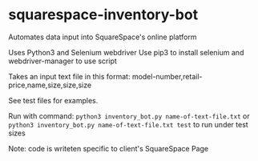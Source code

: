 # squarespace-inventory-bot
Automates data input into SquareSpace's online platform

Uses Python3 and Selenium webdriver
Use pip3 to install selenium and webdriver-manager to use script

Takes an input text file in this format:
model-number,retail-price,name,size,size,size

See test files for examples.

Run with command:
`python3 inventory_bot.py name-of-text-file.txt`
or
`python3 inventory_bot.py name-of-text-file.txt test` to run under test sizes

Note: code is writeten specific to client's SquareSpace Page

